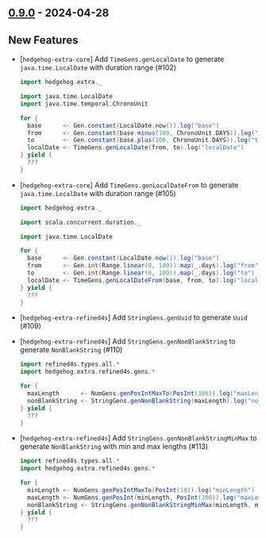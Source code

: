 ## [0.9.0](https://github.com/Kevin-Lee/scala-hedgehog-extra/issues?q=is%3Aissue+is%3Aclosed+-label%3Ainvalid+milestone%3Am9) - 2024-04-28

## New Features

* [`hedgehog-extra-core`] Add `TimeGens.genLocalDate` to
  generate `java.time.LocalDate` with duration range (#102)
  ```scala
  import hedgehog.extra._
  
  import java.time.LocalDate
  import java.time.temporal.ChronoUnit
  
  for {
    base      <- Gen.constant(LocalDate.now()).log("base")
    from      <- Gen.constant(base.minus(100, ChronoUnit.DAYS)).log("from")
    to        <- Gen.constant(base.plus(100, ChronoUnit.DAYS)).log("to")
    localDate <- TimeGens.genLocalDate(from, to).log("localDate")
  } yield {
    ???
  }
  ```

* [`hedgehog-extra-core`] Add `TimeGens.genLocalDateFrom` to
  generate `java.time.LocalDate` with duration range (#105)
  ```scala
  import hedgehog.extra._
  
  import scala.concurrent.duration._
  
  import java.time.LocalDate
  
  for {
    base      <- Gen.constant(LocalDate.now()).log("base")
    from      <- Gen.int(Range.linear(0, 100)).map(_.days).log("from")
    to        <- Gen.int(Range.linear(0, 100)).map(_.days).log("to")
    localDate <- TimeGens.genLocalDateFrom(base, from, to).log("localDate")
  } yield {
    ???
  }
  ```

* [`hedgehog-extra-refined4s`] Add `StringGens.genUuid` to generate `Uuid` (#109)

* [`hedgehog-extra-refined4s`] Add `StringGens.genNonBlankString` to generate `NonBlankString` (#110)
  ```scala
  import refined4s.types.all.*
  import hedgehog.extra.refined4s.gens.*
  
  for {
    maxLength      <- NumGens.genPosIntMaxTo(PosInt(300)).log("maxLength")
    nonBlankString <- StringGens.genNonBlankString(maxLength).log("nonBlankString")
  } yield {
    ???
  }
  ```

* [`hedgehog-extra-refined4s`] Add `StringGens.genNonBlankStringMinMax` to generate `NonBlankString` with min and max lengths (#113)
  ```scala
  import refined4s.types.all.*
  import hedgehog.extra.refined4s.gens.*
  
  for {
    minLength <- NumGens.genPosIntMaxTo(PosInt(10)).log("minLength")
    maxLength <- NumGens.genPosInt(minLength, PosInt(300)).log("maxLength")
    nonBlankString <- StringGens.genNonBlankStringMinMax(minLength, maxLength).log("nonBlankString")
  } yield {
    ???
  }
  ```
